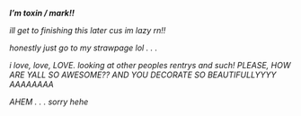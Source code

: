 ***I’m _toxin / mark!!_***

 *ill get to finishing this later cus im lazy rn!!*
 
 *honestly just go to my strawpage lol . . .*

 *i love, love, LOVE. looking at other peoples rentrys and such! PLEASE, HOW ARE YALL SO AWESOME?? AND YOU DECORATE SO BEAUTIFULLYYYY AAAAAAAA*

*AHEM . . . sorry hehe*
<!---
toxin-catz/toxin-catz is a ✨ special ✨ repository because its `README.md` (this file) appears on your GitHub profile.
You can click the Preview link to take a look at your changes.
--->
